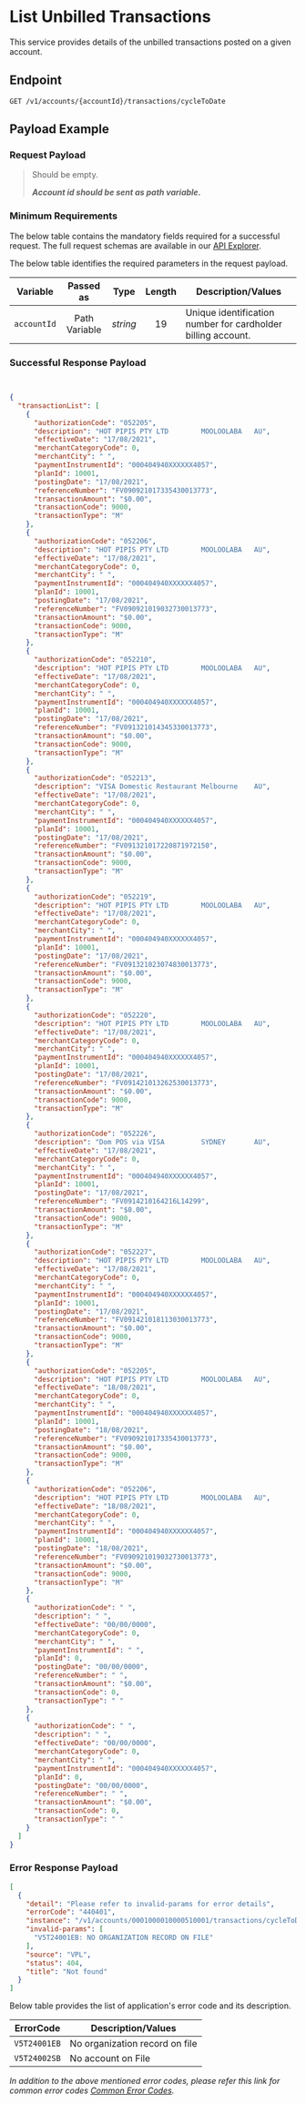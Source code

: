 # List Unbilled Transactions

This service provides details of the unbilled transactions posted on a given account.

## Endpoint

`GET /v1/accounts/{accountId}/transactions/cycleToDate`

## Payload Example

### Request Payload

>Should be empty. 
>
>***Account id should be sent as path variable.***


### Minimum Requirements

The below table contains the mandatory fields required for a successful request. The full request schemas are available in our [API Explorer](../api/?type=get&path=/v1/accounts/{accountId}/transactions/cycleToDate).

The below table identifies the required parameters in the request payload.

| Variable | Passed as | Type | Length | Description/Values |
| -------- | :-------: | :--: | :------------: | ------------------ |
| `accountId` | Path Variable | *string* | 19 | Unique identification number for cardholder billing account. |

### Successful Response Payload

```json


{
  "transactionList": [
    {
      "authorizationCode": "052205",
      "description": "HOT PIPIS PTY LTD        MOOLOOLABA   AU",
      "effectiveDate": "17/08/2021",
      "merchantCategoryCode": 0,
      "merchantCity": " ",
      "paymentInstrumentId": "000404940XXXXXX4057",
      "planId": 10001,
      "postingDate": "17/08/2021",
      "referenceNumber": "FV090921017335430013773",
      "transactionAmount": "$0.00",
      "transactionCode": 9000,
      "transactionType": "M"
    },
    {
      "authorizationCode": "052206",
      "description": "HOT PIPIS PTY LTD        MOOLOOLABA   AU",
      "effectiveDate": "17/08/2021",
      "merchantCategoryCode": 0,
      "merchantCity": " ",
      "paymentInstrumentId": "000404940XXXXXX4057",
      "planId": 10001,
      "postingDate": "17/08/2021",
      "referenceNumber": "FV090921019032730013773",
      "transactionAmount": "$0.00",
      "transactionCode": 9000,
      "transactionType": "M"
    },
    {
      "authorizationCode": "052210",
      "description": "HOT PIPIS PTY LTD        MOOLOOLABA   AU",
      "effectiveDate": "17/08/2021",
      "merchantCategoryCode": 0,
      "merchantCity": " ",
      "paymentInstrumentId": "000404940XXXXXX4057",
      "planId": 10001,
      "postingDate": "17/08/2021",
      "referenceNumber": "FV091321014345330013773",
      "transactionAmount": "$0.00",
      "transactionCode": 9000,
      "transactionType": "M"
    },
    {
      "authorizationCode": "052213",
      "description": "VISA Domestic Restaurant Melbourne    AU",
      "effectiveDate": "17/08/2021",
      "merchantCategoryCode": 0,
      "merchantCity": " ",
      "paymentInstrumentId": "000404940XXXXXX4057",
      "planId": 10001,
      "postingDate": "17/08/2021",
      "referenceNumber": "FV091321017220871972150",
      "transactionAmount": "$0.00",
      "transactionCode": 9000,
      "transactionType": "M"
    },
    {
      "authorizationCode": "052219",
      "description": "HOT PIPIS PTY LTD        MOOLOOLABA   AU",
      "effectiveDate": "17/08/2021",
      "merchantCategoryCode": 0,
      "merchantCity": " ",
      "paymentInstrumentId": "000404940XXXXXX4057",
      "planId": 10001,
      "postingDate": "17/08/2021",
      "referenceNumber": "FV091321023074830013773",
      "transactionAmount": "$0.00",
      "transactionCode": 9000,
      "transactionType": "M"
    },
    {
      "authorizationCode": "052220",
      "description": "HOT PIPIS PTY LTD        MOOLOOLABA   AU",
      "effectiveDate": "17/08/2021",
      "merchantCategoryCode": 0,
      "merchantCity": " ",
      "paymentInstrumentId": "000404940XXXXXX4057",
      "planId": 10001,
      "postingDate": "17/08/2021",
      "referenceNumber": "FV091421013262530013773",
      "transactionAmount": "$0.00",
      "transactionCode": 9000,
      "transactionType": "M"
    },
    {
      "authorizationCode": "052226",
      "description": "Dom POS via VISA         SYDNEY       AU",
      "effectiveDate": "17/08/2021",
      "merchantCategoryCode": 0,
      "merchantCity": " ",
      "paymentInstrumentId": "000404940XXXXXX4057",
      "planId": 10001,
      "postingDate": "17/08/2021",
      "referenceNumber": "FV0914210164216L14299",
      "transactionAmount": "$0.00",
      "transactionCode": 9000,
      "transactionType": "M"
    },
    {
      "authorizationCode": "052227",
      "description": "HOT PIPIS PTY LTD        MOOLOOLABA   AU",
      "effectiveDate": "17/08/2021",
      "merchantCategoryCode": 0,
      "merchantCity": " ",
      "paymentInstrumentId": "000404940XXXXXX4057",
      "planId": 10001,
      "postingDate": "17/08/2021",
      "referenceNumber": "FV091421018113030013773",
      "transactionAmount": "$0.00",
      "transactionCode": 9000,
      "transactionType": "M"
    },
    {
      "authorizationCode": "052205",
      "description": "HOT PIPIS PTY LTD        MOOLOOLABA   AU",
      "effectiveDate": "18/08/2021",
      "merchantCategoryCode": 0,
      "merchantCity": " ",
      "paymentInstrumentId": "000404940XXXXXX4057",
      "planId": 10001,
      "postingDate": "18/08/2021",
      "referenceNumber": "FV090921017335430013773",
      "transactionAmount": "$0.00",
      "transactionCode": 9000,
      "transactionType": "M"
    },
    {
      "authorizationCode": "052206",
      "description": "HOT PIPIS PTY LTD        MOOLOOLABA   AU",
      "effectiveDate": "18/08/2021",
      "merchantCategoryCode": 0,
      "merchantCity": " ",
      "paymentInstrumentId": "000404940XXXXXX4057",
      "planId": 10001,
      "postingDate": "18/08/2021",
      "referenceNumber": "FV090921019032730013773",
      "transactionAmount": "$0.00",
      "transactionCode": 9000,
      "transactionType": "M"
    },
    {
      "authorizationCode": " ",
      "description": " ",
      "effectiveDate": "00/00/0000",
      "merchantCategoryCode": 0,
      "merchantCity": " ",
      "paymentInstrumentId": " ",
      "planId": 0,
      "postingDate": "00/00/0000",
      "referenceNumber": " ",
      "transactionAmount": "$0.00",
      "transactionCode": 0,
      "transactionType": " "
    },
    {
      "authorizationCode": " ",
      "description": " ",
      "effectiveDate": "00/00/0000",
      "merchantCategoryCode": 0,
      "merchantCity": " ",
      "paymentInstrumentId": "000404940XXXXXX4057",
      "planId": 0,
      "postingDate": "00/00/0000",
      "referenceNumber": " ",
      "transactionAmount": "$0.00",
      "transactionCode": 0,
      "transactionType": " "
    }
  ]
}
```
### Error Response Payload

```json
[
  {
    "detail": "Please refer to invalid-params for error details",
    "errorCode": "440401",
    "instance": "/v1/accounts/0001000010000510001/transactions/cycleToDate",
    "invalid-params": [
      "V5T24001EB: NO ORGANIZATION RECORD ON FILE"
    ],
    "source": "VPL",
    "status": 404,
    "title": "Not found"
  }
]
```

Below table provides the list of application's error code and its description.

| ErrorCode |  Description/Values |
| --------  | ------------------ |
| `V5T24001EB` | No organization record on file |
| `V5T24002SB` | No account on File |

*In addition to the above mentioned error codes, please refer this link for common error codes [Common Error Codes](?path=docs/Common_Error_Code.md).*
